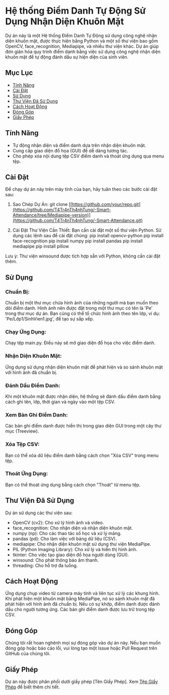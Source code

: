 # Hệ thống Điểm Danh Tự Động Sử Dụng Nhận Diện Khuôn Mặt

Dự án này là một Hệ thống Điểm Danh Tự Động sử dụng công nghệ nhận diện khuôn mặt, được thực hiện bằng Python và một số thư viện bao gồm OpenCV, face_recognition, Mediapipe, và nhiều thư viện khác. Dự án giúp đơn giản hóa quy trình điểm danh bằng việc sử dụng công nghệ nhận diện khuôn mặt để tự động đánh dấu sự hiện diện của sinh viên.

## Mục Lục
- [Tính Năng](#tính-năng)
- [Cài Đặt](#cài-đặt)
- [Sử Dụng](#sử-dụng)
- [Thư Viện Đã Sử Dụng](#thư-viện-đã-sử-dụng)
- [Cách Hoạt Động](#cách-hoạt-động)
- [Đóng Góp](#đóng-góp)
- [Giấy Phép](#giấy-phép)

## Tính Năng
- Tự động nhận diện và điểm danh dựa trên nhận diện khuôn mặt.
- Cung cấp giao diện đồ họa (GUI) để dễ dàng tương tác.
- Cho phép xóa nội dung tệp CSV điểm danh và thoát ứng dụng qua menu tệp.

## Cài Đặt
Để chạy dự án này trên máy tính của bạn, hãy tuân theo các bước cài đặt sau:

1. Sao Chép Dự Án:
git clone [[https://github.com/your/repo.git](https://github.com/T4Tr4nTh4nhTung/-Smart-Attendance/tree/Mediapipe-version)](https://github.com/T4Tr4nTh4nhTung/-Smart-Attendance.git)

2. Cài Đặt Thư Viện Cần Thiết:
Bạn cần cài đặt một số thư viện Python. Sử dụng các lệnh sau để cài đặt chúng:
pip install opencv-python
pip install face-recognition
pip install numpy
pip install pandas
pip install mediapipe
pip install pillow

Lưu ý: Thư viện winsound được tích hợp sẵn với Python, không cần cài đặt thêm.

## Sử Dụng
### Chuẩn Bị:
Chuẩn bị một thư mục chứa hình ảnh của những người mà bạn muốn theo dõi điểm danh. Hình ảnh nên được đặt trong một thư mục có tên là 'Pe' trong thư mục dự án. Bạn cũng có thể tổ chức hình ảnh theo tên lớp, ví dụ: 'Pe/Lớp1/SinhVien1.jpg', để tạo sự sắp xếp.

### Chạy Ứng Dụng:
Chạy tệp main.py. Điều này sẽ mở giao diện đồ họa cho việc điểm danh.

### Nhận Diện Khuôn Mặt:
Ứng dụng sử dụng nhận diện khuôn mặt để phát hiện và so sánh khuôn mặt với hình ảnh đã chuẩn bị.

### Đánh Dấu Điểm Danh:
Khi một khuôn mặt được nhận diện, hệ thống sẽ đánh dấu điểm danh bằng cách ghi tên, lớp, thời gian và ngày vào một tệp CSV.

### Xem Bản Ghi Điểm Danh:
Các bản ghi điểm danh được hiển thị trong giao diện GUI trong một cây thư mục (Treeview).

### Xóa Tệp CSV:
Bạn có thể xóa dữ liệu điểm danh bằng cách chọn "Xóa CSV" trong menu tệp.

### Thoát Ứng Dụng:
Bạn có thể thoát ứng dụng bằng cách chọn "Thoát" từ menu tệp.

## Thư Viện Đã Sử Dụng
Dự án sử dụng các thư viện sau:
- OpenCV (cv2): Cho xử lý hình ảnh và video.
- face_recognition: Cho nhận diện và nhận diện khuôn mặt.
- numpy (np): Cho các thao tác số học và xử lý mảng.
- pandas (pd): Cho làm việc với bảng dữ liệu (CSV).
- mediapipe: Cho nhận diện khuôn mặt sử dụng thư viện MediaPipe.
- PIL (Python Imaging Library): Cho xử lý và hiển thị hình ảnh.
- tkinter: Cho việc tạo giao diện đồ họa người dùng (GUI).
- winsound: Cho phát thông báo âm thanh.
- threading: Cho hỗ trợ đa luồng.

## Cách Hoạt Động
Ứng dụng chụp video từ camera máy tính và liên tục xử lý các khung hình. Khi phát hiện một khuôn mặt bằng MediaPipe, nó so sánh khuôn mặt đã phát hiện với hình ảnh đã chuẩn bị. Nếu có sự khớp, điểm danh được đánh dấu cho người tương ứng. Các bản ghi điểm danh được lưu trữ trong tệp CSV.

## Đóng Góp
Chúng tôi rất hoan nghênh mọi sự đóng góp vào dự án này. Nếu bạn muốn đóng góp hoặc báo cáo lỗi, vui lòng tạo một Issue hoặc Pull Request trên GitHub của chúng tôi.

## Giấy Phép
Dự án này được phân phối dưới giấy phép [Tên Giấy Phép]. Xem [Tệp Giấy Phép](LICENSE.md) để biết thêm chi tiết.

